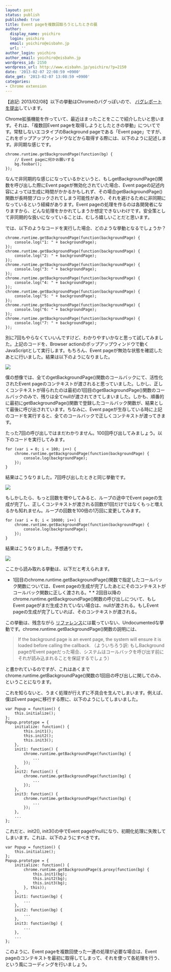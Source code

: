 ```yaml
---
layout: post
status: publish
published: true
title: Event pageを複数回取ろうとしたときの罠
author:
  display_name: yoichiro
  login: yoichiro
  email: yoichiro@eisbahn.jp
  url: ''
author_login: yoichiro
author_email: yoichiro@eisbahn.jp
wordpress_id: 2150
wordpress_url: http://www.eisbahn.jp/yoichiro/?p=2150
date: '2013-02-07 22:08:59 +0900'
date_gmt: '2013-02-07 13:08:59 +0900'
categories:
- Chrome extension
---
```


【追記: 2013/02/08】以下の挙動はChromeのバグっぽいので、
[バグレポートを提出](https://code.google.com/p/chromium/issues/detail?id=175116)しています。

Chrome拡張機能を作っていて、最近はまったことをここで紹介したいと思います。それは、「複数回Event pageを取得しようとしたときの挙動」についてです。常駐しないエコタイプのBackground pageである「Event page」ですが、これをポップアップウィンドウなどから取得する際には、以下のように記述します。非同期な感じです。

```
chrome.runtime.getBackgroundPage(function(bg) {
    // Event pageに何かお願いする
    bg.foobar();
});
```

なんで非同期的な感じになっているかというと、もしgetBackgroundPage()関数を呼び出した際にEvent pageが無効化されていた場合、Event pageの記述内容によっては生成に時間がかかるかもしれず、その場合getBackgroundPage()関数が長時間ブロックされてしまう可能性があり、それを避けるために非同期になっているという経緯があります。Event pageの処理を作るのは各開発者になりますから、どんな処理をかかれてしまうか想定できないわけです。安全策として非同期的な扱いになっていることは、むしろ嬉しいことだと思います。

では、以下のようなコードを実行した場合、どのような挙動となるでしょうか？

```
chrome.runtime.getBackgroundPage(function(backgroundPage) {
    console.log("1: " + backgroundPage);
});
chrome.runtime.getBackgroundPage(function(backgroundPage) {
    console.log("2: " + backgroundPage);
});
chrome.runtime.getBackgroundPage(function(backgroundPage) {
    console.log("3: " + backgroundPage);
});
chrome.runtime.getBackgroundPage(function(backgroundPage) {
    console.log("4: " + backgroundPage);
});
chrome.runtime.getBackgroundPage(function(backgroundPage) {
    console.log("5: " + backgroundPage);
});
chrome.runtime.getBackgroundPage(function(backgroundPage) {
    console.log("6: " + backgroundPage);
});
chrome.runtime.getBackgroundPage(function(backgroundPage) {
    console.log("7: " + backgroundPage);
});
```

別に7回もやらなくていいんですけど、わかりやすいかなと思って試してみました。上記のコードを、Browser actionのポップアップウィンドウで動くJavaScriptとして実行します。もちろん、Event pageが無効な状態を確認したあとに行いました。結果は以下のようになりました。

![](http://www.eisbahn.jp/yoichiro/images/2013/02/extension1.png)

僕の想像では、全てのgetBackgroundPage()関数のコールバックにて、活性化されたEvent pageのコンテキストが渡されると思っていました。しかし、正しくコンテキストが得られたのは最初の1回目のgetBackgroundPage()関数のコールバックのみで、残りは全てnullが渡されてきてしまいました。しかも、順番的に最初にgetBackgroundPage()関数で登録したコールバック関数が、結果として最後に呼び出されています。ちなみに、Event pageが生存している時に上記のコードを実行すると、全てのコールバックで正しくコンテキストが渡ってきます。

たった7回の呼び出しではまだわかりません。100回呼び出してみましょう。以下のコードを実行してみます。

```
for (var i = 0; i < 100; i++) {
    chrome.runtime.getBackgroundPage(function(backgroundPage) {
        console.log(backgroundPage);
    });
}
```

結果はこうなりました。7回呼び出したときと同じ挙動です。

![](http://www.eisbahn.jp/yoichiro/images/2013/02/extension2.png)

もしかしたら、もっと回数を増やしてみると、ループの途中でEvent pageの生成が完了し、正しくコンテキストが渡される回数が1回だけではなくもっと増えるかも知れません。ループの回数を100倍の1万回に変更してみます。

```
for (var i = 0; i < 10000; i++) {
    chrome.runtime.getBackgroundPage(function(backgroundPage) {
        console.log(backgroundPage);
    });
}
```

結果はこうなりました。予想通りです。

![](http://www.eisbahn.jp/yoichiro/images/2013/02/extension3.png)

ここから読み取れる挙動は、以下だと考えられます。

* 1回目のchrome.runtime.getBackgroundPage()関数で指定したコールバック関数については、Event pageの生成が完了したあとにそのコンテキストがコールバック関数に正しく渡される。* * 2回目以降のchrome.runtime.getBackgroundPage()関数の呼び出しについて、もしEvent pageがまだ生成されていない場合は、nullが渡される。もしEvent pageの生成が完了していれば、そのコンテキストが渡される。

この挙動は、残念ながら
[リファレンス](http://developer.chrome.com/extensions/runtime.html#method-getBackgroundPage)には載っていない、Undocumentedな挙動です。chrome.runtime.getBackgroundPage()関数の説明には、

>If the background page is an event page, the system will ensure it is loaded before calling the callback.
（よういちろう訳: もしBackground pageがEvent pageだった場合、システムはコールバックを呼び出す前にそれが読み込まれることを保証するでしょう）


と書かれているのですが、これはあくまでchrome.runtime.getBackgroundPage()関数の1回目の呼び出しに関してのみ、ということになります。

これを知らないと、うまく処理が行えずに不具合を生んでしまいます。例えば、僕はEvent pageに移行する際に、以下のようにしてしまいました。

```
var Popup = function() {
    this.initialize();
};
Popup.prototype = {
    initialize: function() {
        this.init1();
        this.init2();
        this.init3();
    },
    init1: function() {
        chrome.runtime.getBackgroundPage(function(bg) {
            ...
        });
    },
    init2: function() {
        chrome.runtime.getBackgroundPage(function(bg) {
            ...
        });
    },
    init3: function() {
        chrome.runtime.getBackgroundPage(function(bg) {
            ...
        });
    },
    ...
};
```

これだと、init2(), init3()の中でEvent pageがnullになり、初期化処理に失敗してしまいます。これは、以下のようにすべきです。

```
var Popup = function() {
    this.initialize();
};
Popup.prototype = {
    initialize: function() {
        chrome.runtime.getBackgroundPage($.proxy(function(bg) {
            this.init1(bg);
            this.init2(bg);
            this.init3(bg);
        }, this));
    },
    init1: function(bg) {
        ...
    },
    init2: function(bg) {
        ...
    },
    init3: function(bg) {
        ...
    },
    ...
};
```

このように、Event pageを複数回使った一連の処理が必要な場合は、Event pageのコンテキストを最初に取得してしまって、それを使って各処理を行う、という風にコーディングを行いましょう。
